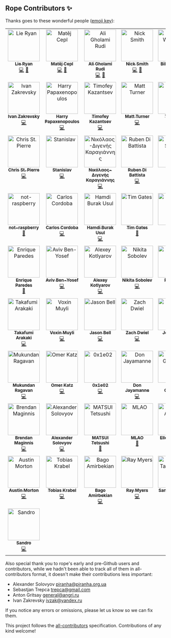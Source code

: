 ## Rope Contributors ✨

Thanks goes to these wonderful people ([emoji key](https://allcontributors.org/docs/en/emoji-key)):
<!-- ALL-CONTRIBUTORS-LIST:START - Do not remove or modify this section -->
<!-- prettier-ignore-start -->
<!-- markdownlint-disable -->
<table>
  <tbody>
    <tr>
      <td align="center" valign="top" width="14.28%"><a href="https://github.com/lieryan"><img src="https://avatars.githubusercontent.com/u/1006989?v=4?s=100" width="100px;" alt="Lie Ryan"/><br /><sub><b>Lie Ryan</b></sub></a><br /><a href="https://github.com/python-rope/rope/commits?author=lieryan" title="Code">💻</a> <a href="#maintenance-lieryan" title="Maintenance">🚧</a></td>
      <td align="center" valign="top" width="14.28%"><a href="https://matej.ceplovi.cz/"><img src="https://avatars.githubusercontent.com/u/198999?v=4?s=100" width="100px;" alt="Matěj Cepl"/><br /><sub><b>Matěj Cepl</b></sub></a><br /><a href="https://github.com/python-rope/rope/commits?author=mcepl" title="Code">💻</a> <a href="#maintenance-mcepl" title="Maintenance">🚧</a></td>
      <td align="center" valign="top" width="14.28%"><a href="http://litcave.rudi.ir/"><img src="https://avatars.githubusercontent.com/u/1139057?v=4?s=100" width="100px;" alt="Ali Gholami Rudi"/><br /><sub><b>Ali Gholami Rudi</b></sub></a><br /><a href="https://github.com/python-rope/rope/commits?author=aligrudi" title="Code">💻</a> <a href="#maintenance-aligrudi" title="Maintenance">🚧</a></td>
      <td align="center" valign="top" width="14.28%"><a href="https://github.com/soupytwist"><img src="https://avatars.githubusercontent.com/u/1455827?v=4?s=100" width="100px;" alt="Nick Smith"/><br /><sub><b>Nick Smith</b></sub></a><br /><a href="https://github.com/python-rope/rope/commits?author=soupytwist" title="Code">💻</a> <a href="#maintenance-soupytwist" title="Maintenance">🚧</a></td>
      <td align="center" valign="top" width="14.28%"><a href="https://github.com/bwendling"><img src="https://avatars.githubusercontent.com/u/5993918?v=4?s=100" width="100px;" alt="Bill Wendling"/><br /><sub><b>Bill Wendling</b></sub></a><br /><a href="https://github.com/python-rope/rope/commits?author=bwendling" title="Code">💻</a> <a href="https://github.com/python-rope/rope/commits?author=bwendling" title="Documentation">📖</a></td>
      <td align="center" valign="top" width="14.28%"><a href="https://github.com/sergeyglazyrindev"><img src="https://avatars.githubusercontent.com/u/2778340?v=4?s=100" width="100px;" alt="sergeyglazyrindev"/><br /><sub><b>sergeyglazyrindev</b></sub></a><br /><a href="https://github.com/python-rope/rope/commits?author=sergeyglazyrindev" title="Code">💻</a></td>
      <td align="center" valign="top" width="14.28%"><a href="https://github.com/climbus"><img src="https://avatars.githubusercontent.com/u/3043184?v=4?s=100" width="100px;" alt="climbus"/><br /><sub><b>climbus</b></sub></a><br /><a href="https://github.com/python-rope/rope/commits?author=climbus" title="Code">💻</a></td>
    </tr>
    <tr>
      <td align="center" valign="top" width="14.28%"><a href="https://emacsway.github.io/"><img src="https://avatars.githubusercontent.com/u/103293?v=4?s=100" width="100px;" alt="Ivan Zakrevsky"/><br /><sub><b>Ivan Zakrevsky</b></sub></a><br /><a href="https://github.com/python-rope/rope/commits?author=emacsway" title="Code">💻</a></td>
      <td align="center" valign="top" width="14.28%"><a href="https://github.com/hpapaxen"><img src="https://avatars.githubusercontent.com/u/2028137?v=4?s=100" width="100px;" alt="Harry Papaxenopoulos"/><br /><sub><b>Harry Papaxenopoulos</b></sub></a><br /><a href="https://github.com/python-rope/rope/commits?author=hpapaxen" title="Code">💻</a></td>
      <td align="center" valign="top" width="14.28%"><a href="https://github.com/Levitanus"><img src="https://avatars.githubusercontent.com/u/29713891?v=4?s=100" width="100px;" alt="Timofey Kazantsev"/><br /><sub><b>Timofey Kazantsev</b></sub></a><br /><a href="https://github.com/python-rope/rope/commits?author=Levitanus" title="Code">💻</a></td>
      <td align="center" valign="top" width="14.28%"><a href="https://mattst88.com/"><img src="https://avatars.githubusercontent.com/u/590254?v=4?s=100" width="100px;" alt="Matt Turner"/><br /><sub><b>Matt Turner</b></sub></a><br /><a href="https://github.com/python-rope/rope/commits?author=mattst88" title="Code">💻</a></td>
      <td align="center" valign="top" width="14.28%"><a href="https://github.com/tzing"><img src="https://avatars.githubusercontent.com/u/10195590?v=4?s=100" width="100px;" alt="Tzu-ting"/><br /><sub><b>Tzu-ting</b></sub></a><br /><a href="https://github.com/python-rope/rope/commits?author=tzing" title="Code">💻</a></td>
      <td align="center" valign="top" width="14.28%"><a href="https://macrolet.net/"><img src="https://avatars.githubusercontent.com/u/13713?v=4?s=100" width="100px;" alt="Olof-Joachim Frahm (欧雅福)"/><br /><sub><b>Olof-Joachim Frahm (欧雅福)</b></sub></a><br /><a href="https://github.com/python-rope/rope/commits?author=Ferada" title="Code">💻</a></td>
      <td align="center" valign="top" width="14.28%"><a href="http://careers.stackoverflow.com/hayd"><img src="https://avatars.githubusercontent.com/u/1931852?v=4?s=100" width="100px;" alt="Andy Hayden"/><br /><sub><b>Andy Hayden</b></sub></a><br /><a href="https://github.com/python-rope/rope/commits?author=hayd" title="Code">💻</a></td>
    </tr>
    <tr>
      <td align="center" valign="top" width="14.28%"><a href="https://github.com/stpierre"><img src="https://avatars.githubusercontent.com/u/632407?v=4?s=100" width="100px;" alt="Chris St. Pierre"/><br /><sub><b>Chris St. Pierre</b></sub></a><br /><a href="https://github.com/python-rope/rope/commits?author=stpierre" title="Code">💻</a></td>
      <td align="center" valign="top" width="14.28%"><a href="https://github.com/enomado"><img src="https://avatars.githubusercontent.com/u/707007?v=4?s=100" width="100px;" alt="Stanislav"/><br /><sub><b>Stanislav</b></sub></a><br /><a href="https://github.com/python-rope/rope/commits?author=enomado" title="Code">💻</a></td>
      <td align="center" valign="top" width="14.28%"><a href="https://github.com/Digenis"><img src="https://avatars.githubusercontent.com/u/2230180?v=4?s=100" width="100px;" alt="Νικόλαος-Διγενής Καραγιάννης"/><br /><sub><b>Νικόλαος-Διγενής Καραγιάννης</b></sub></a><br /><a href="https://github.com/python-rope/rope/commits?author=Digenis" title="Code">💻</a></td>
      <td align="center" valign="top" width="14.28%"><a href="http://rdb.is/"><img src="https://avatars.githubusercontent.com/u/8077364?v=4?s=100" width="100px;" alt="Ruben Di Battista"/><br /><sub><b>Ruben Di Battista</b></sub></a><br /><a href="https://github.com/python-rope/rope/commits?author=rdbisme" title="Code">💻</a></td>
      <td align="center" valign="top" width="14.28%"><a href="http://www.jorgenschaefer.de/"><img src="https://avatars.githubusercontent.com/u/2500270?v=4?s=100" width="100px;" alt="Jorgen Schäfer"/><br /><sub><b>Jorgen Schäfer</b></sub></a><br /><a href="https://github.com/python-rope/rope/commits?author=jorgenschaefer" title="Code">💻</a></td>
      <td align="center" valign="top" width="14.28%"><a href="https://github.com/dsyzling"><img src="https://avatars.githubusercontent.com/u/8336737?v=4?s=100" width="100px;" alt="Darren Syzling"/><br /><sub><b>Darren Syzling</b></sub></a><br /><a href="https://github.com/python-rope/rope/commits?author=dsyzling" title="Code">💻</a></td>
      <td align="center" valign="top" width="14.28%"><a href="http://orestis.gr/"><img src="https://avatars.githubusercontent.com/u/9217?v=4?s=100" width="100px;" alt="Orestis Markou"/><br /><sub><b>Orestis Markou</b></sub></a><br /><a href="https://github.com/python-rope/rope/commits?author=orestis" title="Code">💻</a></td>
    </tr>
    <tr>
      <td align="center" valign="top" width="14.28%"><a href="https://github.com/not-raspberry"><img src="https://avatars.githubusercontent.com/u/12380813?v=4?s=100" width="100px;" alt="not-raspberry"/><br /><sub><b>not-raspberry</b></sub></a><br /><a href="https://github.com/python-rope/rope/commits?author=not-raspberry" title="Documentation">📖</a></td>
      <td align="center" valign="top" width="14.28%"><a href="https://github.com/ccordoba12"><img src="https://avatars.githubusercontent.com/u/365293?v=4?s=100" width="100px;" alt="Carlos Cordoba"/><br /><sub><b>Carlos Cordoba</b></sub></a><br /><a href="https://github.com/python-rope/rope/commits?author=ccordoba12" title="Code">💻</a></td>
      <td align="center" valign="top" width="14.28%"><a href="https://github.com/hbusul"><img src="https://avatars.githubusercontent.com/u/25043169?v=4?s=100" width="100px;" alt="Hamdi Burak Usul"/><br /><sub><b>Hamdi Burak Usul</b></sub></a><br /><a href="https://github.com/python-rope/rope/commits?author=hbusul" title="Code">💻</a></td>
      <td align="center" valign="top" width="14.28%"><a href="https://github.com/timgates42"><img src="https://avatars.githubusercontent.com/u/47873678?v=4?s=100" width="100px;" alt="Tim Gates"/><br /><sub><b>Tim Gates</b></sub></a><br /><a href="https://github.com/python-rope/rope/commits?author=timgates42" title="Documentation">📖</a></td>
      <td align="center" valign="top" width="14.28%"><a href="https://github.com/voidlily"><img src="https://avatars.githubusercontent.com/u/221749?v=4?s=100" width="100px;" alt="voidlily"/><br /><sub><b>voidlily</b></sub></a><br /><a href="https://github.com/python-rope/rope/commits?author=voidlily" title="Code">💻</a></td>
      <td align="center" valign="top" width="14.28%"><a href="https://github.com/orn688"><img src="https://avatars.githubusercontent.com/u/15459200?v=4?s=100" width="100px;" alt="Oliver Newman"/><br /><sub><b>Oliver Newman</b></sub></a><br /><a href="https://github.com/python-rope/rope/commits?author=orn688" title="Code">💻</a></td>
      <td align="center" valign="top" width="14.28%"><a href="https://github.com/RonnyPfannschmidt"><img src="https://avatars.githubusercontent.com/u/156838?v=4?s=100" width="100px;" alt="Ronny Pfannschmidt"/><br /><sub><b>Ronny Pfannschmidt</b></sub></a><br /><a href="https://github.com/python-rope/rope/commits?author=RonnyPfannschmidt" title="Code">💻</a></td>
    </tr>
    <tr>
      <td align="center" valign="top" width="14.28%"><a href="https://github.com/iknite"><img src="https://avatars.githubusercontent.com/u/745710?v=4?s=100" width="100px;" alt="Enrique Paredes"/><br /><sub><b>Enrique Paredes</b></sub></a><br /><a href="https://github.com/python-rope/rope/commits?author=iknite" title="Documentation">📖</a></td>
      <td align="center" valign="top" width="14.28%"><a href="https://avivbenyosef.com/"><img src="https://avatars.githubusercontent.com/u/114588?v=4?s=100" width="100px;" alt="Aviv Ben-Yosef"/><br /><sub><b>Aviv Ben-Yosef</b></sub></a><br /><a href="https://github.com/python-rope/rope/commits?author=abyx" title="Code">💻</a></td>
      <td align="center" valign="top" width="14.28%"><a href="https://www.koterpillar.com/"><img src="https://avatars.githubusercontent.com/u/140276?v=4?s=100" width="100px;" alt="Alexey Kotlyarov"/><br /><sub><b>Alexey Kotlyarov</b></sub></a><br /><a href="https://github.com/python-rope/rope/commits?author=koterpillar" title="Code">💻</a></td>
      <td align="center" valign="top" width="14.28%"><a href="https://sobolevn.me/"><img src="https://avatars.githubusercontent.com/u/4660275?v=4?s=100" width="100px;" alt="Nikita Sobolev"/><br /><sub><b>Nikita Sobolev</b></sub></a><br /><a href="https://github.com/python-rope/rope/commits?author=sobolevn" title="Code">💻</a></td>
      <td align="center" valign="top" width="14.28%"><a href="https://github.com/thekrampus"><img src="https://avatars.githubusercontent.com/u/534033?v=4?s=100" width="100px;" alt="Rob Kelly"/><br /><sub><b>Rob Kelly</b></sub></a><br /><a href="https://github.com/python-rope/rope/commits?author=thekrampus" title="Code">💻</a></td>
      <td align="center" valign="top" width="14.28%"><a href="https://github.com/darren"><img src="https://avatars.githubusercontent.com/u/12817?v=4?s=100" width="100px;" alt="Darren Hoo"/><br /><sub><b>Darren Hoo</b></sub></a><br /><a href="https://github.com/python-rope/rope/commits?author=darren" title="Code">💻</a></td>
      <td align="center" valign="top" width="14.28%"><a href="https://remi.rampin.org/"><img src="https://avatars.githubusercontent.com/u/426784?v=4?s=100" width="100px;" alt="Remi Rampin"/><br /><sub><b>Remi Rampin</b></sub></a><br /><a href="https://github.com/python-rope/rope/commits?author=remram44" title="Documentation">📖</a></td>
    </tr>
    <tr>
      <td align="center" valign="top" width="14.28%"><a href="https://github.com/tkf"><img src="https://avatars.githubusercontent.com/u/29282?v=4?s=100" width="100px;" alt="Takafumi Arakaki"/><br /><sub><b>Takafumi Arakaki</b></sub></a><br /><a href="https://github.com/python-rope/rope/commits?author=tkf" title="Code">💻</a></td>
      <td align="center" valign="top" width="14.28%"><a href="http://permanentmarkers.nl/"><img src="https://avatars.githubusercontent.com/u/52858?v=4?s=100" width="100px;" alt="Voxin Muyli"/><br /><sub><b>Voxin Muyli</b></sub></a><br /><a href="https://github.com/python-rope/rope/commits?author=specialunderwear" title="Code">💻</a></td>
      <td align="center" valign="top" width="14.28%"><a href="http://jbell.net/"><img src="https://avatars.githubusercontent.com/u/2172539?v=4?s=100" width="100px;" alt="Jason Bell"/><br /><sub><b>Jason Bell</b></sub></a><br /><a href="https://github.com/python-rope/rope/commits?author=thorrr" title="Code">💻</a></td>
      <td align="center" valign="top" width="14.28%"><a href="https://github.com/dwiel"><img src="https://avatars.githubusercontent.com/u/29542?v=4?s=100" width="100px;" alt="Zach Dwiel"/><br /><sub><b>Zach Dwiel</b></sub></a><br /><a href="https://github.com/python-rope/rope/commits?author=dwiel" title="Code">💻</a></td>
      <td align="center" valign="top" width="14.28%"><a href="https://github.com/sirg3"><img src="https://avatars.githubusercontent.com/u/529190?v=4?s=100" width="100px;" alt="Joe Ranieri"/><br /><sub><b>Joe Ranieri</b></sub></a><br /><a href="https://github.com/python-rope/rope/commits?author=sirg3" title="Code">💻</a></td>
      <td align="center" valign="top" width="14.28%"><a href="https://github.com/dryobates"><img src="https://avatars.githubusercontent.com/u/4051569?v=4?s=100" width="100px;" alt="Jakub STOLARSKI"/><br /><sub><b>Jakub STOLARSKI</b></sub></a><br /><a href="https://github.com/python-rope/rope/commits?author=dryobates" title="Code">💻</a></td>
      <td align="center" valign="top" width="14.28%"><a href="https://nfischer.github.io/"><img src="https://avatars.githubusercontent.com/u/5801521?v=4?s=100" width="100px;" alt="Nate Fischer"/><br /><sub><b>Nate Fischer</b></sub></a><br /><a href="https://github.com/python-rope/rope/commits?author=nfischer" title="Documentation">📖</a></td>
    </tr>
    <tr>
      <td align="center" valign="top" width="14.28%"><a href="https://github.com/nonamedotc"><img src="https://avatars.githubusercontent.com/u/1994161?v=4?s=100" width="100px;" alt="Mukundan Ragavan"/><br /><sub><b>Mukundan Ragavan</b></sub></a><br /><a href="https://github.com/python-rope/rope/commits?author=nonamedotc" title="Code">💻</a></td>
      <td align="center" valign="top" width="14.28%"><a href="http://omerkatz.com/"><img src="https://avatars.githubusercontent.com/u/48936?v=4?s=100" width="100px;" alt="Omer Katz"/><br /><sub><b>Omer Katz</b></sub></a><br /><a href="https://github.com/python-rope/rope/commits?author=thedrow" title="Code">💻</a></td>
      <td align="center" valign="top" width="14.28%"><a href="https://github.com/0x1e02"><img src="https://avatars.githubusercontent.com/u/22116105?v=4?s=100" width="100px;" alt="0x1e02"/><br /><sub><b>0x1e02</b></sub></a><br /><a href="https://github.com/python-rope/rope/commits?author=0x1e02" title="Code">💻</a></td>
      <td align="center" valign="top" width="14.28%"><a href="https://github.com/DonJayamanne"><img src="https://avatars.githubusercontent.com/u/1948812?v=4?s=100" width="100px;" alt="Don Jayamanne"/><br /><sub><b>Don Jayamanne</b></sub></a><br /><a href="https://github.com/python-rope/rope/commits?author=DonJayamanne" title="Code">💻</a></td>
      <td align="center" valign="top" width="14.28%"><a href="http://phalgun.in/"><img src="https://avatars.githubusercontent.com/u/915425?v=4?s=100" width="100px;" alt="Phalgun Guduthur"/><br /><sub><b>Phalgun Guduthur</b></sub></a><br /><a href="https://github.com/python-rope/rope/commits?author=phalgun" title="Documentation">📖</a></td>
      <td align="center" valign="top" width="14.28%"><a href="https://github.com/last-partizan"><img src="https://avatars.githubusercontent.com/u/301015?v=4?s=100" width="100px;" alt="partizan"/><br /><sub><b>partizan</b></sub></a><br /><a href="https://github.com/python-rope/rope/commits?author=last-partizan" title="Code">💻</a></td>
      <td align="center" valign="top" width="14.28%"><a href="https://keturn.net/"><img src="https://avatars.githubusercontent.com/u/83819?v=4?s=100" width="100px;" alt="Kevin Turner"/><br /><sub><b>Kevin Turner</b></sub></a><br /><a href="https://github.com/python-rope/rope/commits?author=keturn" title="Code">💻</a></td>
    </tr>
    <tr>
      <td align="center" valign="top" width="14.28%"><a href="https://sourcery.ai/"><img src="https://avatars.githubusercontent.com/u/1440886?v=4?s=100" width="100px;" alt="Brendan Maginnis"/><br /><sub><b>Brendan Maginnis</b></sub></a><br /><a href="https://github.com/python-rope/rope/commits?author=brendanator" title="Code">💻</a></td>
      <td align="center" valign="top" width="14.28%"><a href="https://solovyov.net/"><img src="https://avatars.githubusercontent.com/u/6553?v=4?s=100" width="100px;" alt="Alexander Solovyov"/><br /><sub><b>Alexander Solovyov</b></sub></a><br /><a href="https://github.com/python-rope/rope/commits?author=piranha" title="Code">💻</a></td>
      <td align="center" valign="top" width="14.28%"><a href="https://mmfftt.blogspot.com/"><img src="https://avatars.githubusercontent.com/u/1430953?v=4?s=100" width="100px;" alt="MATSUI Tetsushi"/><br /><sub><b>MATSUI Tetsushi</b></sub></a><br /><a href="https://github.com/python-rope/rope/issues?q=author%3Amft" title="Bug reports">🐛</a></td>
      <td align="center" valign="top" width="14.28%"><a href="https://github.com/mlao-pdx"><img src="https://avatars.githubusercontent.com/u/21014310?v=4?s=100" width="100px;" alt="MLAO"/><br /><sub><b>MLAO</b></sub></a><br /><a href="https://github.com/python-rope/rope/issues?q=author%3Amlao-pdx" title="Bug reports">🐛</a></td>
      <td align="center" valign="top" width="14.28%"><a href="https://github.com/bagel897"><img src="https://avatars.githubusercontent.com/u/57874654?v=4?s=100" width="100px;" alt="Ellen Agarwal"/><br /><sub><b>Ellen Agarwal</b></sub></a><br /><a href="https://github.com/python-rope/rope/commits?author=bagel897" title="Tests">⚠️</a> <a href="https://github.com/python-rope/rope/commits?author=bagel897" title="Code">💻</a></td>
      <td align="center" valign="top" width="14.28%"><a href="https://github.com/thomkeh"><img src="https://avatars.githubusercontent.com/u/7741417?v=4?s=100" width="100px;" alt="Thomas MK"/><br /><sub><b>Thomas MK</b></sub></a><br /><a href="https://github.com/python-rope/rope/issues?q=author%3Athomkeh" title="Bug reports">🐛</a> <a href="https://github.com/python-rope/rope/commits?author=thomkeh" title="Code">💻</a></td>
      <td align="center" valign="top" width="14.28%"><a href="http://leoeditor.com/"><img src="https://avatars.githubusercontent.com/u/592928?v=4?s=100" width="100px;" alt="Edward K. Ream"/><br /><sub><b>Edward K. Ream</b></sub></a><br /><a href="https://github.com/python-rope/rope/commits?author=edreamleo" title="Code">💻</a></td>
    </tr>
    <tr>
      <td align="center" valign="top" width="14.28%"><a href="https://github.com/apmorton"><img src="https://avatars.githubusercontent.com/u/63636?v=4?s=100" width="100px;" alt="Austin Morton"/><br /><sub><b>Austin Morton</b></sub></a><br /><a href="https://github.com/python-rope/rope/commits?author=apmorton" title="Code">💻</a></td>
      <td align="center" valign="top" width="14.28%"><a href="https://bamboolib.8080labs.com"><img src="https://avatars.githubusercontent.com/u/13402027?v=4?s=100" width="100px;" alt="Tobias Krabel"/><br /><sub><b>Tobias Krabel</b></sub></a><br /><a href="https://github.com/python-rope/rope/commits?author=tkrabel" title="Code">💻</a></td>
      <td align="center" valign="top" width="14.28%"><a href="https://github.com/MrBago"><img src="https://avatars.githubusercontent.com/u/223219?v=4?s=100" width="100px;" alt="Bago Amirbekian"/><br /><sub><b>Bago Amirbekian</b></sub></a><br /><a href="https://github.com/python-rope/rope/commits?author=MrBago" title="Code">💻</a></td>
      <td align="center" valign="top" width="14.28%"><a href="http://mender.ai"><img src="https://avatars.githubusercontent.com/u/3324?v=4?s=100" width="100px;" alt="Ray Myers"/><br /><sub><b>Ray Myers</b></sub></a><br /><a href="https://github.com/python-rope/rope/commits?author=raymyers" title="Code">💻</a></td>
      <td align="center" valign="top" width="14.28%"><a href="https://github.com/sandratsy"><img src="https://avatars.githubusercontent.com/u/26302933?v=4?s=100" width="100px;" alt="Sandra Tan Shi Yun"/><br /><sub><b>Sandra Tan Shi Yun</b></sub></a><br /><a href="https://github.com/python-rope/rope/commits?author=sandratsy" title="Code">💻</a></td>
      <td align="center" valign="top" width="14.28%"><a href="http://n.zermati.eu"><img src="https://avatars.githubusercontent.com/u/163953?v=4?s=100" width="100px;" alt="Nicolas Zermati"/><br /><sub><b>Nicolas Zermati</b></sub></a><br /><a href="https://github.com/python-rope/rope/commits?author=nicoolas25" title="Code">💻</a></td>
      <td align="center" valign="top" width="14.28%"><a href="https://github.com/Nowa-Ammerlaan"><img src="https://avatars.githubusercontent.com/u/8460628?v=4?s=100" width="100px;" alt="Nowa Ammerlaan"/><br /><sub><b>Nowa Ammerlaan</b></sub></a><br /><a href="https://github.com/python-rope/rope/commits?author=Nowa-Ammerlaan" title="Code">💻</a></td>
    </tr>
    <tr>
      <td align="center" valign="top" width="14.28%"><a href="https://github.com/penguinpee"><img src="https://avatars.githubusercontent.com/u/98259694?v=4?s=100" width="100px;" alt="Sandro"/><br /><sub><b>Sandro</b></sub></a><br /><a href="https://github.com/python-rope/rope/commits?author=penguinpee" title="Code">💻</a></td>
    </tr>
  </tbody>
</table>

<!-- markdownlint-restore -->
<!-- prettier-ignore-end -->

<!-- ALL-CONTRIBUTORS-LIST:END -->

Also special thank you to rope's early and pre-Github users and contributors,
while we hadn't been able to track all of them in all-contributors format, it
doesn't make their contributions less important:

* Alexander Solovyov <piranha@piranha.org.ua>
* Sebastjan Trepca <trepca@gmail.com>
* Anton Gritsay <general@angri.ru>
* Ivan Zakrevsky <ivzak@yandex.ru>


If you notice any errors or omissions, please let us know so we can fix them.


This project follows the [all-contributors](https://github.com/all-contributors/all-contributors) specification. Contributions of any kind welcome!
